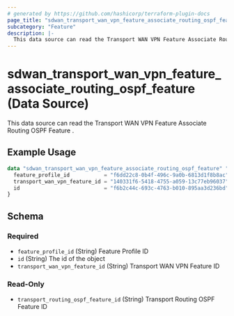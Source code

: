 ```yaml
---
# generated by https://github.com/hashicorp/terraform-plugin-docs
page_title: "sdwan_transport_wan_vpn_feature_associate_routing_ospf_feature Data Source - terraform-provider-sdwan"
subcategory: "Feature"
description: |-
  This data source can read the Transport WAN VPN Feature Associate Routing OSPF Feature .
---
```


# sdwan_transport_wan_vpn_feature_associate_routing_ospf_feature (Data Source)

This data source can read the Transport WAN VPN Feature Associate Routing OSPF Feature .

## Example Usage

```terraform
data "sdwan_transport_wan_vpn_feature_associate_routing_ospf_feature" "example" {
  feature_profile_id           = "f6dd22c8-0b4f-496c-9a0b-6813d1f8b8ac"
  transport_wan_vpn_feature_id = "140331f6-5418-4755-a059-13c77eb96037"
  id                           = "f6b2c44c-693c-4763-b010-895aa3d236bd"
}
```

<!-- schema generated by tfplugindocs -->
## Schema

### Required

- `feature_profile_id` (String) Feature Profile ID
- `id` (String) The id of the object
- `transport_wan_vpn_feature_id` (String) Transport WAN VPN Feature ID

### Read-Only

- `transport_routing_ospf_feature_id` (String) Transport Routing OSPF Feature ID
